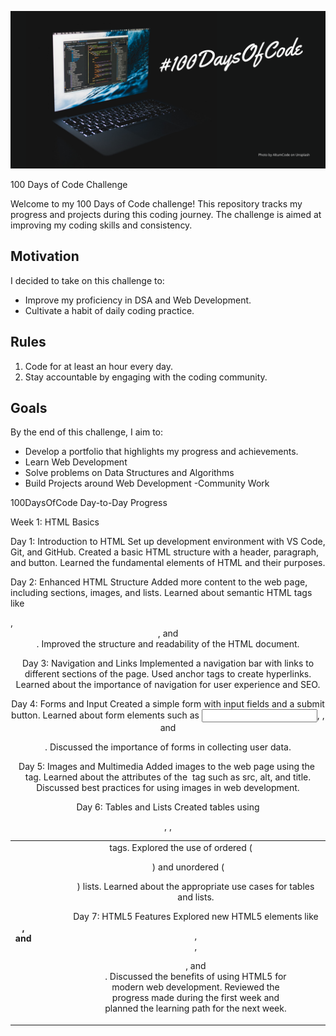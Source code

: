 ![ 100-Days-of-Code](https://github.com/VanshikaOmer/100-Days-of-Code/blob/main/%23100DaysOfCode%20-%20Dark%20design.png
)

 100 Days of Code Challenge

Welcome to my 100 Days of Code challenge! This repository tracks my progress and projects during this coding journey. The challenge is aimed at improving my coding skills and consistency.

## Motivation
I decided to take on this challenge to:
- Improve my proficiency in DSA and Web Development.
- Cultivate a habit of daily coding practice.

## Rules
1. Code for at least an hour every day.
4. Stay accountable by engaging with the coding community.

## Goals
By the end of this challenge, I aim to:
- Develop a portfolio that highlights my progress and achievements.
- Learn Web Development
- Solve problems on Data Structures and Algorithms
- Build Projects around Web Development
 -Community Work

100DaysOfCode Day-to-Day Progress

Week 1: HTML Basics

Day 1: Introduction to HTML
Set up development environment with VS Code, Git, and GitHub.
Created a basic HTML structure with a header, paragraph, and button.
Learned the fundamental elements of HTML and their purposes.

Day 2: Enhanced HTML Structure
Added more content to the web page, including sections, images, and lists.
Learned about semantic HTML tags like <section>, <header>, and <footer>.
Improved the structure and readability of the HTML document.

Day 3: Navigation and Links
Implemented a navigation bar with links to different sections of the page.
Used anchor tags <a> to create hyperlinks.
Learned about the importance of navigation for user experience and SEO.

Day 4: Forms and Input
Created a simple form with input fields and a submit button.
Learned about form elements such as <input>, <label>, and <form>.
Discussed the importance of forms in collecting user data.

Day 5: Images and Multimedia
Added images to the web page using the <img> tag.
Learned about the attributes of the <img> tag such as src, alt, and title.
Discussed best practices for using images in web development.

Day 6: Tables and Lists
Created tables using <table>, <tr>, <th>, and <td> tags.
Explored the use of ordered (<ol>) and unordered (<ul>) lists.
Learned about the appropriate use cases for tables and lists.

Day 7: HTML5 Features
Explored new HTML5 elements like <article>, <aside>, <figure>, and <figcaption>.
Discussed the benefits of using HTML5 for modern web development.
Reviewed the progress made during the first week and planned the learning path for the next week.
